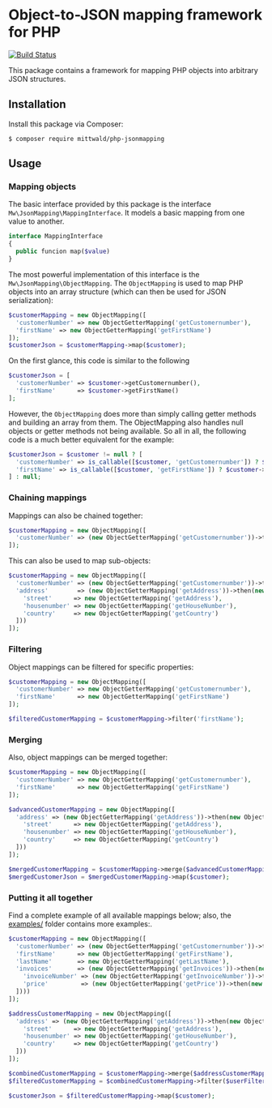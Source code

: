 # Object-to-JSON mapping framework for PHP

[![Build Status](https://travis-ci.org/mittwald/php-jsonmapping.svg?branch=master)](https://travis-ci.org/mittwald/php-jsonmapping)

This package contains a framework for mapping PHP objects into arbitrary JSON
structures.

## Installation

Install this package via Composer:

    $ composer require mittwald/php-jsonmapping

## Usage

### Mapping objects

The basic interface provided by this package is the interface
`Mw\JsonMapping\MappingInterface`. It models a basic mapping from one value to
another.

```php
interface MappingInterface
{
  public funcion map($value)
}
```

The most powerful implementation of this interface is the
`Mw\JsonMapping\ObjectMapping`. The `ObjectMapping` is used to map PHP objects
into an array structure (which can then be used for JSON serialization):

```php
$customerMapping = new ObjectMapping([
  'customerNumber' => new ObjectGetterMapping('getCustomernumber'),
  'firstName' => new ObjectGetterMapping('getFirstName')
]);
$customerJson = $customerMapping->map($customer);
```

On the first glance, this code is similar to the following

```php
$customerJson = [
  'customerNumber' => $customer->getCustomernumber(),
  'firstName'      => $customer->getFirstName()
];
```

However, the `ObjectMapping` does more than simply calling getter methods and
building an array from them. The ObjectMapping also handles null objects or
getter methods not being available. So all in all, the following code is a much
better equivalent for the example:

```php
$customerJson = $customer != null ? [
  'customerNumber' => is_callable([$customer, 'getCustomernumber']) ? $customer->getCustomernumber() : null,
  'firstName' => is_callable([$customer, 'getFirstName']) ? $customer->getFirstName() : null,
] : null;
```

### Chaining mappings

Mappings can also be chained together:

```php
$customerMapping = new ObjectMapping([
  'customerNumber' => (new ObjectGetterMapping('getCustomernumber'))->then(new IntegerMapping()),
]);
```

This can also be used to map sub-objects:

```php
$customerMapping = new ObjectMapping([
  'customerNumber' => (new ObjectGetterMapping('getCustomernumber'))->then(new IntegerMapping()),
  'address'        => (new ObjectGetterMapping('getAddress'))->then(new ObjectMapping([
    'street'      => new ObjectGetterMapping('getAddress'),
    'housenumber' => new ObjectGetterMapping('getHouseNumber'),
    'country'     => new ObjectGetterMapping('getCountry')
  ]))
]);
```

### Filtering

Object mappings can be filtered for specific properties:

```php
$customerMapping = new ObjectMapping([
  'customerNumber' => new ObjectGetterMapping('getCustomernumber'),
  'firstName'      => new ObjectGetterMapping('getFirstName')
]);

$filteredCustomerMapping = $customerMapping->filter('firstName');
```

### Merging

Also, object mappings can be merged together:

```php
$customerMapping = new ObjectMapping([
  'customerNumber' => new ObjectGetterMapping('getCustomernumber'),
  'firstName'      => new ObjectGetterMapping('getFirstName')
]);

$advancedCustomerMapping = new ObjectMapping([
  'address' => (new ObjectGetterMapping('getAddress'))->then(new ObjectMapping([
    'street'      => new ObjectGetterMapping('getAddress'),
    'housenumber' => new ObjectGetterMapping('getHouseNumber'),
    'country'     => new ObjectGetterMapping('getCountry')
  ]))
]);

$mergedCustomerMapping = $customerMapping->merge($advancedCustomerMapping);
$mergedCustomerJson = $mergedCustomerMapping->map($customer);
```

### Putting it all together

Find a complete example of all available mappings below; also, the
[examples/](examples/) folder contains more examples:.

```php
$customerMapping = new ObjectMapping([
  'customerNumber' => (new ObjectGetterMapping('getCustomernumber'))->then(new IntegerMapping),
  'firstName'      => new ObjectGetterMapping('getFirstName'),
  'lastName'       => new ObjectGetterMapping('getLastName'),
  'invoices'       => (new ObjectGetterMapping('getInvoices'))->then(new ListMapping(new ObjectMapping([
    'invoiceNumber' => (new ObjectGetterMapping('getInvoiceNumber'))->then(new IntegerMapping),
    'price'         => (new ObjectGetterMapping('getPrice'))->then(new FloatMapping)
  ])))
]);

$addressCustomerMapping = new ObjectMapping([
  'address' => (new ObjectGetterMapping('getAddress'))->then(new ObjectMapping([
    'street'      => new ObjectGetterMapping('getAddress'),
    'housenumber' => new ObjectGetterMapping('getHouseNumber'),
    'country'     => new ObjectGetterMapping('getCountry')
  ]))
]);

$combinedCustomerMapping = $customerMapping->merge($addressCustomerMapping);
$filteredCustomerMapping = $combinedCustomerMapping->filter($userFilter);

$customerJson = $filteredCustomerMapping->map($customer);
```
